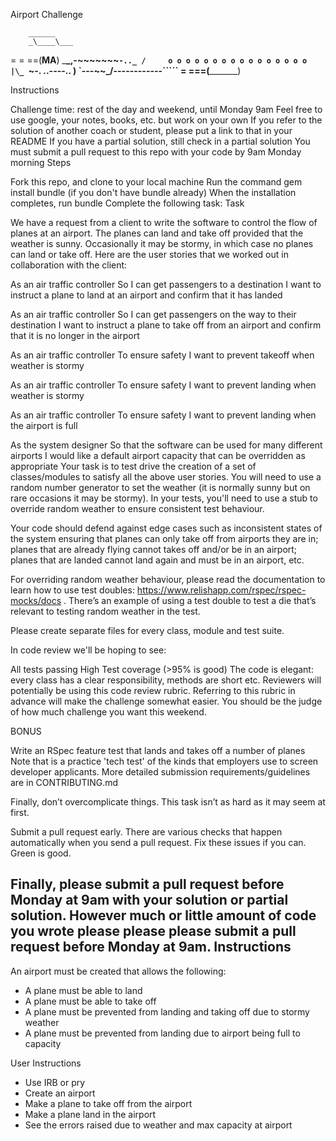 Airport Challenge

        ______
        _\____\___
=  = ==(____MA____)
          \_____\___________________,-~~~~~~~`-.._
          /     o o o o o o o o o o o o o o o o  |\_
          `~-.__       __..----..__                  )
                `---~~\___________/------------`````
                =  ===(_________)

Instructions

Challenge time: rest of the day and weekend, until Monday 9am
Feel free to use google, your notes, books, etc. but work on your own
If you refer to the solution of another coach or student, please put a link to that in your README
If you have a partial solution, still check in a partial solution
You must submit a pull request to this repo with your code by 9am Monday morning
Steps

Fork this repo, and clone to your local machine
Run the command gem install bundle (if you don't have bundle already)
When the installation completes, run bundle
Complete the following task:
Task

We have a request from a client to write the software to control the flow of planes at an airport. The planes can land and take off provided that the weather is sunny. Occasionally it may be stormy, in which case no planes can land or take off. Here are the user stories that we worked out in collaboration with the client:

As an air traffic controller
So I can get passengers to a destination
I want to instruct a plane to land at an airport and confirm that it has landed

As an air traffic controller
So I can get passengers on the way to their destination
I want to instruct a plane to take off from an airport and confirm that it is no longer in the airport

As an air traffic controller
To ensure safety
I want to prevent takeoff when weather is stormy

As an air traffic controller
To ensure safety
I want to prevent landing when weather is stormy

As an air traffic controller
To ensure safety
I want to prevent landing when the airport is full

As the system designer
So that the software can be used for many different airports
I would like a default airport capacity that can be overridden as appropriate
Your task is to test drive the creation of a set of classes/modules to satisfy all the above user stories. You will need to use a random number generator to set the weather (it is normally sunny but on rare occasions it may be stormy). In your tests, you'll need to use a stub to override random weather to ensure consistent test behaviour.

Your code should defend against edge cases such as inconsistent states of the system ensuring that planes can only take off from airports they are in; planes that are already flying cannot takes off and/or be in an airport; planes that are landed cannot land again and must be in an airport, etc.

For overriding random weather behaviour, please read the documentation to learn how to use test doubles: https://www.relishapp.com/rspec/rspec-mocks/docs . There’s an example of using a test double to test a die that’s relevant to testing random weather in the test.

Please create separate files for every class, module and test suite.

In code review we'll be hoping to see:

All tests passing
High Test coverage (>95% is good)
The code is elegant: every class has a clear responsibility, methods are short etc.
Reviewers will potentially be using this code review rubric. Referring to this rubric in advance will make the challenge somewhat easier. You should be the judge of how much challenge you want this weekend.

BONUS

Write an RSpec feature test that lands and takes off a number of planes
Note that is a practice 'tech test' of the kinds that employers use to screen developer applicants. More detailed submission requirements/guidelines are in CONTRIBUTING.md

Finally, don’t overcomplicate things. This task isn’t as hard as it may seem at first.

Submit a pull request early. There are various checks that happen automatically when you send a pull request. Fix these issues if you can. Green is good.

Finally, please submit a pull request before Monday at 9am with your solution or partial solution. However much or little amount of code you wrote please please please submit a pull request before Monday at 9am.
Instructions
---------

  An airport must be created that allows the following:
  - A plane must be able to land
  - A plane must be able to take off
  - A plane must be prevented from landing and taking off due to  stormy weather
  - A plane must be prevented from landing due to airport being full to capacity

User Instructions

  - Use IRB or pry
  - Create an airport
  - Make a plane to take off from the airport
  - Make a plane land in the airport
  - See the errors raised due to weather and max capacity at airport
